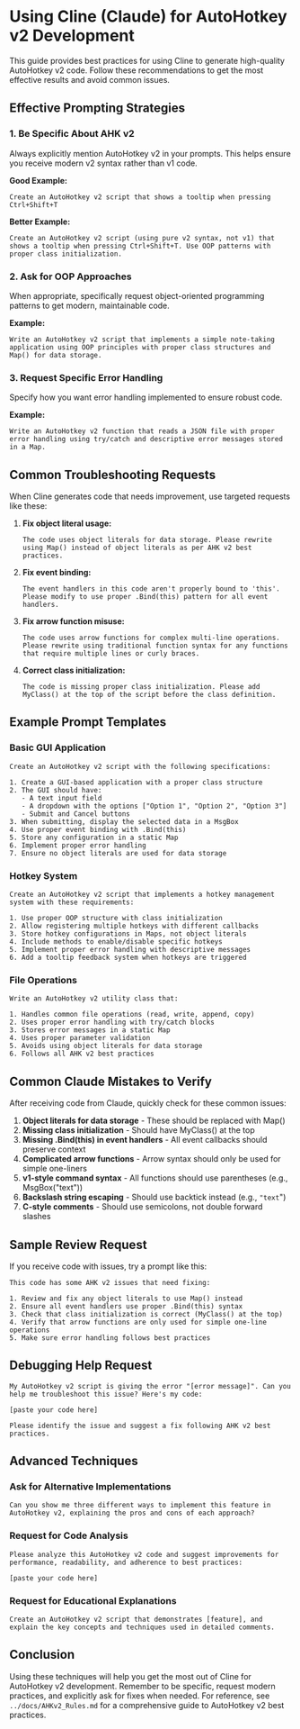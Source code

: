 # Using Cline (Claude) for AutoHotkey v2 Development

This guide provides best practices for using Cline to generate high-quality AutoHotkey v2 code. Follow these recommendations to get the most effective results and avoid common issues.

## Effective Prompting Strategies

### 1. Be Specific About AHK v2

Always explicitly mention AutoHotkey v2 in your prompts. This helps ensure you receive modern v2 syntax rather than v1 code.

**Good Example:**
```
Create an AutoHotkey v2 script that shows a tooltip when pressing Ctrl+Shift+T
```

**Better Example:**
```
Create an AutoHotkey v2 script (using pure v2 syntax, not v1) that shows a tooltip when pressing Ctrl+Shift+T. Use OOP patterns with proper class initialization.
```

### 2. Ask for OOP Approaches

When appropriate, specifically request object-oriented programming patterns to get modern, maintainable code.

**Example:**
```
Write an AutoHotkey v2 script that implements a simple note-taking application using OOP principles with proper class structures and Map() for data storage.
```

### 3. Request Specific Error Handling

Specify how you want error handling implemented to ensure robust code.

**Example:**
```
Write an AutoHotkey v2 function that reads a JSON file with proper error handling using try/catch and descriptive error messages stored in a Map.
```

## Common Troubleshooting Requests

When Cline generates code that needs improvement, use targeted requests like these:

1. **Fix object literal usage:**
   ```
   The code uses object literals for data storage. Please rewrite using Map() instead of object literals as per AHK v2 best practices.
   ```

2. **Fix event binding:**
   ```
   The event handlers in this code aren't properly bound to 'this'. Please modify to use proper .Bind(this) pattern for all event handlers.
   ```

3. **Fix arrow function misuse:**
   ```
   The code uses arrow functions for complex multi-line operations. Please rewrite using traditional function syntax for any functions that require multiple lines or curly braces.
   ```

4. **Correct class initialization:**
   ```
   The code is missing proper class initialization. Please add MyClass() at the top of the script before the class definition.
   ```

## Example Prompt Templates

### Basic GUI Application

```
Create an AutoHotkey v2 script with the following specifications:

1. Create a GUI-based application with a proper class structure
2. The GUI should have:
   - A text input field
   - A dropdown with the options ["Option 1", "Option 2", "Option 3"]
   - Submit and Cancel buttons
3. When submitting, display the selected data in a MsgBox
4. Use proper event binding with .Bind(this)
5. Store any configuration in a static Map
6. Implement proper error handling
7. Ensure no object literals are used for data storage
```

### Hotkey System

```
Create an AutoHotkey v2 script that implements a hotkey management system with these requirements:

1. Use proper OOP structure with class initialization
2. Allow registering multiple hotkeys with different callbacks
3. Store hotkey configurations in Maps, not object literals
4. Include methods to enable/disable specific hotkeys
5. Implement proper error handling with descriptive messages
6. Add a tooltip feedback system when hotkeys are triggered
```

### File Operations

```
Write an AutoHotkey v2 utility class that:

1. Handles common file operations (read, write, append, copy)
2. Uses proper error handling with try/catch blocks
3. Stores error messages in a static Map
4. Uses proper parameter validation
5. Avoids using object literals for data storage
6. Follows all AHK v2 best practices
```

## Common Claude Mistakes to Verify

After receiving code from Claude, quickly check for these common issues:

1. **Object literals for data storage** - These should be replaced with Map()
2. **Missing class initialization** - Should have MyClass() at the top
3. **Missing .Bind(this) in event handlers** - All event callbacks should preserve context
4. **Complicated arrow functions** - Arrow syntax should only be used for simple one-liners
5. **v1-style command syntax** - All functions should use parentheses (e.g., MsgBox("text"))
6. **Backslash string escaping** - Should use backtick instead (e.g., `"text`")
7. **C-style comments** - Should use semicolons, not double forward slashes

## Sample Review Request

If you receive code with issues, try a prompt like this:

```
This code has some AHK v2 issues that need fixing:

1. Review and fix any object literals to use Map() instead
2. Ensure all event handlers use proper .Bind(this) syntax
3. Check that class initialization is correct (MyClass() at the top)
4. Verify that arrow functions are only used for simple one-line operations
5. Make sure error handling follows best practices
```

## Debugging Help Request

```
My AutoHotkey v2 script is giving the error "[error message]". Can you help me troubleshoot this issue? Here's my code:

[paste your code here]

Please identify the issue and suggest a fix following AHK v2 best practices.
```

## Advanced Techniques

### Ask for Alternative Implementations

```
Can you show me three different ways to implement this feature in AutoHotkey v2, explaining the pros and cons of each approach?
```

### Request for Code Analysis

```
Please analyze this AutoHotkey v2 code and suggest improvements for performance, readability, and adherence to best practices:

[paste your code here]
```

### Request for Educational Explanations

```
Create an AutoHotkey v2 script that demonstrates [feature], and explain the key concepts and techniques used in detailed comments.
```

## Conclusion

Using these techniques will help you get the most out of Cline for AutoHotkey v2 development. Remember to be specific, request modern practices, and explicitly ask for fixes when needed. For reference, see `../docs/AHKv2_Rules.md` for a comprehensive guide to AutoHotkey v2 best practices.
